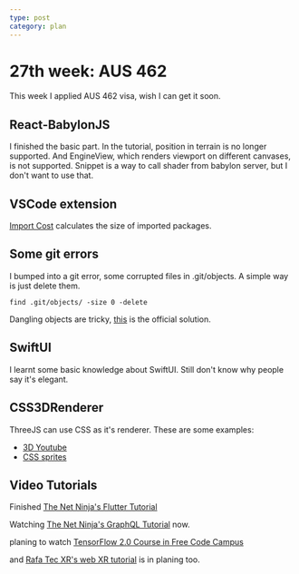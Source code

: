 ```yaml
---
type: post
category: plan
---
```


# 27th week: AUS 462

This week I applied AUS 462 visa, wish I can get it soon.

## React-BabylonJS

I finished the basic part. In the tutorial, position in terrain is no longer supported. And EngineView, which renders viewport on different canvases, is not supported. Snippet is a way to call shader from babylon server, but I don't want to use that.

## VSCode extension

[Import Cost](https://citw.medium.com/keep-your-bundle-size-under-control-with-import-cost-vscode-extension-5d476b3c5a76#:~:text=Enter%20Import-Cost%20Import-Cost%20is%20a%20Visual%20Studio%20Code,for%20that%2C%20some%20of%20them%20are%20stated%20above.) calculates the size of imported packages.

## Some git errors

I bumped into a git error, some corrupted files in .git/objects. A simple way is just delete them.

```shell
find .git/objects/ -size 0 -delete
```

Dangling objects are tricky, [this](https://mirrors.edge.kernel.org/pub/software/scm/git/docs/user-manual.html#recovering-from-repository-corruption) is the official solution.

## SwiftUI

I learnt some basic knowledge about SwiftUI. Still don't know why people say it's elegant.

## CSS3DRenderer

ThreeJS can use CSS as it's renderer. These are some examples:

- [3D Youtube](https://threejs.org/examples/#css3d_youtube)
- [CSS sprites](https://threejs.org/examples/?q=CSS#css3d_sprites)

## Video Tutorials

Finished [The Net Ninja's Flutter Tutorial](https://www.youtube.com/watch?v=1ukSR1GRtMU&list=PL4cUxeGkcC9jLYyp2Aoh6hcWuxFDX6PBJ&pp=iAQB)

Watching [The Net Ninja's GraphQL Tutorial](https://www.youtube.com/watch?v=xMCnDesBggM&list=PL4cUxeGkcC9gUxtblNUahcsg0WLxmrK_y&pp=iAQB) now.

planing to watch [TensorFlow 2.0 Course in Free Code Campus](https://www.youtube.com/watch?v=tPYj3fFJGjk&t=114s)

and [Rafa Tec XR's web XR tutorial](https://www.youtube.com/watch?v=uJ2ikVUXKBw) is in planing too.